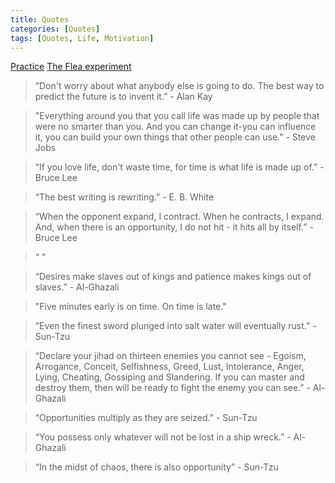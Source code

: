 ```yaml
---
title: Quotes
categories: [Quotes]
tags: [Quotes, Life, Motivation] 
---
```

[Practice](/vid/practice.mp4) [The Flea experiment](/vid/fleas.mp4) 


> “Don't worry about what anybody else is going to do. The best way to predict the future is to invent it.” - Alan Kay

> "Everything around you that you call life was made up by people that were no smarter than you. And you can change it-you can influence it, you can build your own things that other people can use." - Steve Jobs

> “If you love life, don't waste time, for time is what life is made up of.” - Bruce Lee


> “The best writing is rewriting.” - E. B. White

> “When the opponent expand, I contract. When he contracts, I expand. And, when there is an opportunity, I do not hit - it hits all by itself.” - Bruce Lee

> “  ” 

> “Desires make slaves out of kings and patience makes kings out of slaves.” - Al-Ghazali

> "Five minutes early is on time. On time is late."

> “Even the finest sword plunged into salt water will eventually rust.” - Sun-Tzu

> “Declare your jihad on thirteen enemies you cannot see - Egoism, Arrogance, Conceit, Selfishness, Greed, Lust, Intolerance, Anger, Lying, Cheating, Gossiping and Slandering. If you can master and destroy them, then will be ready to fight the enemy you can see.” - Al-Ghazali

> “Opportunities multiply as they are seized.” - Sun-Tzu

> “You possess only whatever will not be lost in a ship wreck.” - Al-Ghazali

> “In the midst of chaos, there is also opportunity” - Sun-Tzu

